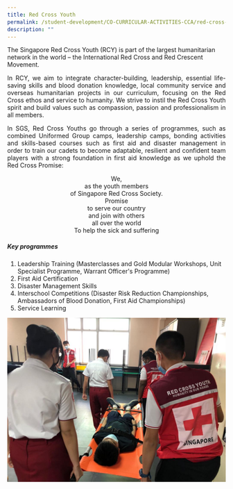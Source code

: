 ```yaml
---
title: Red Cross Youth
permalink: /student-development/CO-CURRICULAR-ACTIVITIES-CCA/red-cross-youth/
description: ""
---
```

The Singapore Red Cross Youth (RCY) is part of the largest humanitarian network in the world – the International Red Cross and Red Crescent Movement.

<p style="text-align: justify;"> In RCY, we aim to integrate character-building, leadership, essential life-saving skills and blood donation knowledge, local community service and overseas humanitarian projects in our curriculum, focusing on the Red Cross ethos and service to humanity. We strive to instil the Red Cross Youth spirit and build values such as compassion, passion and professionalism in all members. </p>

<p style="text-align: justify;"> In SGS, Red Cross Youths go through a series of programmes, such as combined Uniformed Group camps, leadership camps, bonding activities and skills-based courses such as first aid and disaster management in order to train our cadets to become adaptable, resilient and confident team players with a strong foundation in first aid knowledge as we uphold the Red Cross Promise: </p>

<p style="text-align: center;"> We,  <br>
 as the youth members <br>
of Singapore Red Cross Society.  <br>
Promise  <br>
to serve our country  <br>
and join with others  <br>
all over the world  <br>
To help the sick and suffering </p>

##### **Key programmes**

1. Leadership Training (Masterclasses and Gold Modular Workshops, Unit Specialist Programme, Warrant Officer's Programme)
2. First Aid Certification
3. Disaster Management Skills
4. Interschool Competitions (Disaster Risk Reduction Championships, Ambassadors of Blood Donation, First Aid Championships)
5. Service Learning   

 ![](/images/CCA%20Red%20Cross/Red%20Cross%20Youth.jpg)